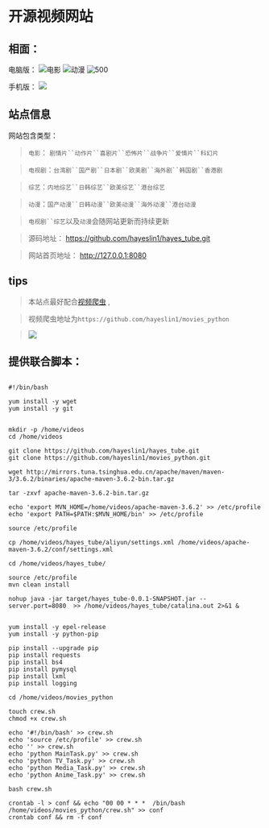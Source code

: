 # 开源视频网站

## 相面： 
电脑版：
![电影](media/16099259155455/16100916023059.jpg)
![动漫](media/16099259155455/16100916397403.jpg)
![500](media/16099259155455/16100914793426.jpg)

手机版： 
![](media/16099259155455/16100916806489.jpg)

## 站点信息

网站包含类型：

> `电影`： `剧情片``动作片``喜剧片``恐怖片``战争片``爱情片``科幻片`

>  `电视剧`：`台湾剧``国产剧``日本剧``欧美剧``海外剧``韩国剧``香港剧`

>  `综艺`：`内地综艺``日韩综艺``欧美综艺``港台综艺`
 
>  `动漫`：`国产动漫``日韩动漫``欧美动漫``海外动漫``港台动漫`

>  `电视剧``综艺`以及`动漫`会随网站更新而持续更新

> 源码地址： https://github.com/hayeslin1/hayes_tube.git

> 网站首页地址： http://127.0.0.1:8080

## tips 

> 本站点最好配合[视频爬虫](https://github.com/hayeslin1/movies_python) , 

> 视频爬虫地址为`https://github.com/hayeslin1/movies_python` 

> ![](https://img.shields.io/badge/language-java-orange.svg)


## 提供联合脚本： 
```shell 

#!/bin/bash

yum install -y wget 
yum install -y git


mkdir -p /home/videos
cd /home/videos

git clone https://github.com/hayeslin1/hayes_tube.git 
git clone https://github.com/hayeslin1/movies_python.git 

wget http://mirrors.tuna.tsinghua.edu.cn/apache/maven/maven-3/3.6.2/binaries/apache-maven-3.6.2-bin.tar.gz

tar -zxvf apache-maven-3.6.2-bin.tar.gz

echo 'export MVN_HOME=/home/videos/apache-maven-3.6.2' >> /etc/profile
echo 'export PATH=$PATH:$MVN_HOME/bin' >> /etc/profile

source /etc/profile

cp /home/videos/hayes_tube/aliyun/settings.xml /home/videos/apache-maven-3.6.2/conf/settings.xml

cd /home/videos/hayes_tube/

source /etc/profile
mvn clean install 

nohup java -jar target/hayes_tube-0.0.1-SNAPSHOT.jar --server.port=8080  >> /home/videos/hayes_tube/catalina.out 2>&1 &


yum install -y epel-release
yum install -y python-pip

pip install --upgrade pip
pip install requests 
pip install bs4
pip install pymysql
pip install lxml
pip install logging 

cd /home/videos/movies_python

touch crew.sh
chmod +x crew.sh

echo '#!/bin/bash' >> crew.sh
echo 'source /etc/profile' >> crew.sh
echo '' >> crew.sh
echo 'python MainTask.py' >> crew.sh
echo 'python TV_Task.py' >> crew.sh
echo 'python Media_Task.py' >> crew.sh
echo 'python Anime_Task.py' >> crew.sh

bash crew.sh 

crontab -l > conf && echo "00 00 * * *  /bin/bash /home/videos/movies_python/crew.sh" >> conf 
crontab conf && rm -f conf

```


